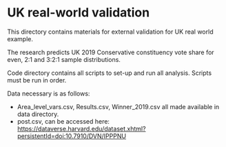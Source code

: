 # UK real-world validation

This directory contains materials for external validation for UK real world example. 

The research predicts UK 2019 Conservative constituency vote share for even, 2:1 and 3:2:1 sample distributions. 

Code directory contains all scripts to set-up and run all analysis. Scripts must be run in order.

Data necessary is as follows:
  - Area_level_vars.csv, Results.csv, Winner_2019.csv all made available in data directory. 
  - post.csv, can be accessed here: https://dataverse.harvard.edu/dataset.xhtml?persistentId=doi:10.7910/DVN/IPPPNU
